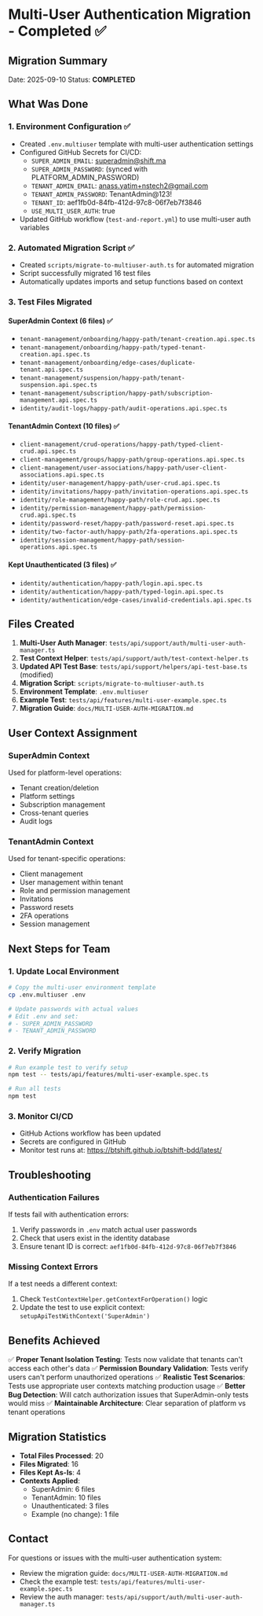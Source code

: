 # Multi-User Authentication Migration - Completed ✅

## Migration Summary
Date: 2025-09-10
Status: **COMPLETED**

## What Was Done

### 1. Environment Configuration ✅
- Created `.env.multiuser` template with multi-user authentication settings
- Configured GitHub Secrets for CI/CD:
  - `SUPER_ADMIN_EMAIL`: superadmin@shift.ma
  - `SUPER_ADMIN_PASSWORD`: (synced with PLATFORM_ADMIN_PASSWORD)
  - `TENANT_ADMIN_EMAIL`: anass.yatim+nstech2@gmail.com
  - `TENANT_ADMIN_PASSWORD`: TenantAdmin@123!
  - `TENANT_ID`: aef1fb0d-84fb-412d-97c8-06f7eb7f3846
  - `USE_MULTI_USER_AUTH`: true
- Updated GitHub workflow (`test-and-report.yml`) to use multi-user auth variables

### 2. Automated Migration Script ✅
- Created `scripts/migrate-to-multiuser-auth.ts` for automated migration
- Script successfully migrated 16 test files
- Automatically updates imports and setup functions based on context

### 3. Test Files Migrated

#### SuperAdmin Context (6 files) ✅
- `tenant-management/onboarding/happy-path/tenant-creation.api.spec.ts`
- `tenant-management/onboarding/happy-path/typed-tenant-creation.api.spec.ts`
- `tenant-management/onboarding/edge-cases/duplicate-tenant.api.spec.ts`
- `tenant-management/suspension/happy-path/tenant-suspension.api.spec.ts`
- `tenant-management/subscription/happy-path/subscription-management.api.spec.ts`
- `identity/audit-logs/happy-path/audit-operations.api.spec.ts`

#### TenantAdmin Context (10 files) ✅
- `client-management/crud-operations/happy-path/typed-client-crud.api.spec.ts`
- `client-management/groups/happy-path/group-operations.api.spec.ts`
- `client-management/user-associations/happy-path/user-client-associations.api.spec.ts`
- `identity/user-management/happy-path/user-crud.api.spec.ts`
- `identity/invitations/happy-path/invitation-operations.api.spec.ts`
- `identity/role-management/happy-path/role-crud.api.spec.ts`
- `identity/permission-management/happy-path/permission-crud.api.spec.ts`
- `identity/password-reset/happy-path/password-reset.api.spec.ts`
- `identity/two-factor-auth/happy-path/2fa-operations.api.spec.ts`
- `identity/session-management/happy-path/session-operations.api.spec.ts`

#### Kept Unauthenticated (3 files) ✅
- `identity/authentication/happy-path/login.api.spec.ts`
- `identity/authentication/happy-path/typed-login.api.spec.ts`
- `identity/authentication/edge-cases/invalid-credentials.api.spec.ts`

## Files Created

1. **Multi-User Auth Manager**: `tests/api/support/auth/multi-user-auth-manager.ts`
2. **Test Context Helper**: `tests/api/support/auth/test-context-helper.ts`
3. **Updated API Test Base**: `tests/api/support/helpers/api-test-base.ts` (modified)
4. **Migration Script**: `scripts/migrate-to-multiuser-auth.ts`
5. **Environment Template**: `.env.multiuser`
6. **Example Test**: `tests/api/features/multi-user-example.spec.ts`
7. **Migration Guide**: `docs/MULTI-USER-AUTH-MIGRATION.md`

## User Context Assignment

### SuperAdmin Context
Used for platform-level operations:
- Tenant creation/deletion
- Platform settings
- Subscription management
- Cross-tenant queries
- Audit logs

### TenantAdmin Context
Used for tenant-specific operations:
- Client management
- User management within tenant
- Role and permission management
- Invitations
- Password resets
- 2FA operations
- Session management

## Next Steps for Team

### 1. Update Local Environment
```bash
# Copy the multi-user environment template
cp .env.multiuser .env

# Update passwords with actual values
# Edit .env and set:
# - SUPER_ADMIN_PASSWORD
# - TENANT_ADMIN_PASSWORD
```

### 2. Verify Migration
```bash
# Run example test to verify setup
npm test -- tests/api/features/multi-user-example.spec.ts

# Run all tests
npm test
```

### 3. Monitor CI/CD
- GitHub Actions workflow has been updated
- Secrets are configured in GitHub
- Monitor test runs at: https://btshift.github.io/btshift-bdd/latest/

## Troubleshooting

### Authentication Failures
If tests fail with authentication errors:
1. Verify passwords in `.env` match actual user passwords
2. Check that users exist in the identity database
3. Ensure tenant ID is correct: `aef1fb0d-84fb-412d-97c8-06f7eb7f3846`

### Missing Context Errors
If a test needs a different context:
1. Check `TestContextHelper.getContextForOperation()` logic
2. Update the test to use explicit context: `setupApiTestWithContext('SuperAdmin')`

## Benefits Achieved

✅ **Proper Tenant Isolation Testing**: Tests now validate that tenants can't access each other's data
✅ **Permission Boundary Validation**: Tests verify users can't perform unauthorized operations
✅ **Realistic Test Scenarios**: Tests use appropriate user contexts matching production usage
✅ **Better Bug Detection**: Will catch authorization issues that SuperAdmin-only tests would miss
✅ **Maintainable Architecture**: Clear separation of platform vs tenant operations

## Migration Statistics

- **Total Files Processed**: 20
- **Files Migrated**: 16
- **Files Kept As-Is**: 4
- **Contexts Applied**:
  - SuperAdmin: 6 files
  - TenantAdmin: 10 files
  - Unauthenticated: 3 files
  - Example (no change): 1 file

## Contact

For questions or issues with the multi-user authentication system:
- Review the migration guide: `docs/MULTI-USER-AUTH-MIGRATION.md`
- Check the example test: `tests/api/features/multi-user-example.spec.ts`
- Review the auth manager: `tests/api/support/auth/multi-user-auth-manager.ts`